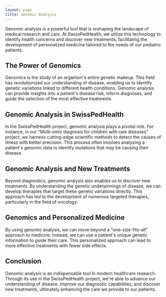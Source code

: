 ```yaml
---
layout: page
title: Genomic Analysis
---
```



Genomic analysis is a powerful tool that is reshaping the landscape of medical research and care. At SwissPedHealth, we utilize this technology to identify health concerns and discover new treatments, facilitating the development of personalized medicine tailored to the needs of our pediatric patients.

## The Power of Genomics

Genomics is the study of an organism's entire genetic makeup. This field has revolutionized our understanding of disease, enabling us to identify genetic variations linked to different health conditions. Genomic analysis can provide insights into a patient's disease risk, inform diagnoses, and guide the selection of the most effective treatments.

## Genomic Analysis in SwissPedHealth

In the SwissPedHealth project, genomic analysis plays a pivotal role. For instance, in our "Multi-omic diagnosis for children with rare diseases" project, we harness cutting-edge scientific methods to detect the causes of illness with better precision. This process often involves analyzing a patient's genomic data to identify mutations that may be causing their disease.

## Genomic Analysis and New Treatments

Beyond diagnostics, genomic analysis also enables us to discover new treatments. By understanding the genetic underpinnings of disease, we can develop therapies that target these genetic variations directly. This approach has led to the development of numerous targeted therapies, particularly in the field of oncology.

## Genomics and Personalized Medicine

By using genomic analysis, we can move beyond a "one-size-fits-all" approach to medicine. Instead, we can use a patient's unique genetic information to guide their care. This personalized approach can lead to more effective treatments with fewer side effects.

## Conclusion

Genomic analysis is an indispensable tool in modern healthcare research. Through its use in the SwissPedHealth project, we're able to advance our understanding of disease, improve our diagnostic capabilities, and discover new treatments, ultimately enhancing the care we provide to our patients.

